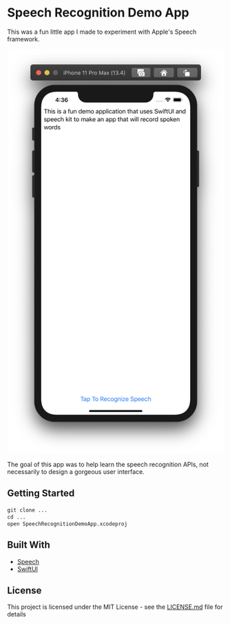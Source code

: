 # Speech Recognition Demo App

This was a fun little app I made to experiment with Apple's Speech framework. 

![screenshot.png](screenshot.png)

The goal of this app was to help learn the speech recognition APIs, not necessarily to design a gorgeous user interface.

## Getting Started

```
git clone ...
cd ...
open SpeechRecognitionDemoApp.xcodeproj
```
## Built With

* [Speech](https://developer.apple.com/documentation/speech)
* [SwiftUI](https://developer.apple.com/documentation/swiftui)

## License

This project is licensed under the MIT License - see the [LICENSE.md](LICENSE.md) file for details
